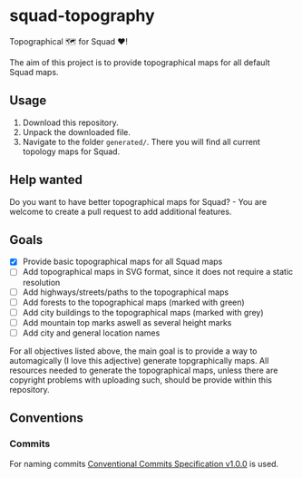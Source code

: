 # squad-topography

Topographical 🗺️ for Squad ❤️!

The aim of this project is to provide topographical maps for all default Squad maps.

## Usage

1. Download this repository.
2. Unpack the downloaded file.
3. Navigate to the folder `generated/`. There you will find all current topology maps for Squad.

## Help wanted

Do you want to have better topographical maps for Squad? - You are welcome to create a pull request to add additional features.

## Goals

- [x] Provide basic topographical maps for all Squad maps
- [ ] Add topographical maps in SVG format, since it does not require a static resolution
- [ ] Add highways/streets/paths to the topographical maps
- [ ] Add forests to the topographical maps (marked with green)
- [ ] Add city buildings to the topographical maps (marked with grey)
- [ ] Add mountain top marks aswell as several height marks
- [ ] Add city and general location names

For all objectives listed above, the main goal is to provide a way to automagically (I love this adjective) generate topgraphically maps. All resources needed to generate the topographical maps, unless there are copyright problems with uploading such, should be provide within this repository.

## Conventions

### Commits

For naming commits [Conventional Commits Specification v1.0.0](https://www.conventionalcommits.org/en/v1.0.0/) is used.
